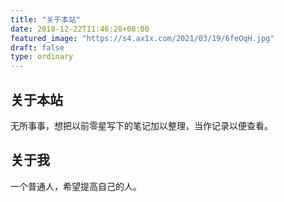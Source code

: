 ```yaml
---
title: "关于本站"
date: 2018-12-22T11:46:28+08:00
featured_image: "https://s4.ax1x.com/2021/03/19/6feOqH.jpg"
draft: false
type: ordinary
---
```


## 关于本站

无所事事，想把以前零星写下的笔记加以整理，当作记录以便查看。

## 关于我

一个普通人，希望提高自己的人。
